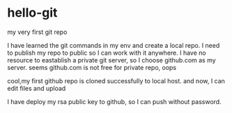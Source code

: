 # hello-git
my very first git repo

I have learned the git commands in my env and create a local repo.
I need to publish my repo to public so I can work with it anywhere.
I have no resource to eastablish a private git server, so I choose github.com as my server.
seems github.com is not free for private repo, oops

cool,my first github repo is cloned successfully to local host.
and now, I can edit files and upload

I have deploy my rsa public key to github, so I can push without password.

